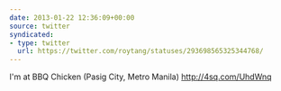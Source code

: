 ```yaml
---
date: 2013-01-22 12:36:09+00:00
source: twitter
syndicated:
- type: twitter
  url: https://twitter.com/roytang/statuses/293698565325344768/
---
```


I'm at BBQ Chicken (Pasig City, Metro Manila) http://4sq.com/UhdWnq